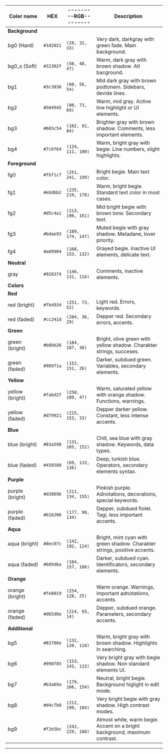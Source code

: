 |Color name      | HEX       |---------RGB---------| Description                                                                   |
|----------------|-----------|------------------|-------------------------------------------------------------------------------|
|**Background**  | | | |
| bg0 (Hard)     | `#1d2021` | `(29, 32, 33)`   | Very dark, darkgray with green fade. Main background.                         |
| bg0_s (Soft)   | `#32302f` | `(50, 48, 47)`   | Warm, dark gray with brown shadow. Alt bacground.                             |
| bg1            | `#3c3836` | `(60, 56, 54)`   | Mid dark gray with brown podtonem. Sidebars, devide lines.                    |
| bg2            | `#504945` | `(80, 73, 69)`   | Warm, mid gray. Active line highlight or UI elements.                         |
| bg3            | `#665c54` | `(102, 92, 84)`  | Brighter gray with brown shadow. Comments, less important elements.           |
| bg4            | `#7c6f64` | `(124, 111, 100)`| Warm, bright gray with begie. Line numbers, slight highlights.                |
|**Foreground**  | | | |
| fg0            | `#fbf1c7` | `(251, 241, 199)`| Bright begie. Main text color.                                                |
| fg1            | `#ebdbb2` | `(235, 219, 178)`| Warm, bright begie. Standard text color in most cases.                        |
| fg2            | `#d5c4a1` | `(213, 196, 161)`| Mid bright begie with brown tone. Secondary text.                             |
| fg3            | `#bdae93` | `(189, 174, 147)`| Muted begie with gray shadow. Metadane, lover priority.                       |
| fg4            | `#a89984` | `(168, 153, 132)`| Grayed begie. Inactive UI elements, delicate text.                            |
| **Neutral**    | | | |
| gray           | `#928374` | `(146, 131, 116)`| Comments, inactive elements.                                                  |
| **Colors**     | | | |
| **Red**        | | | |
| red (bright)   | `#fb4934` | `(251, 73, 52)`  | Light red. Errors, keywords.                                                  |
| red (faded)    | `#cc241d` | `(204, 36, 29)`  | Depper red. Secondary errors, accents.                                        |
| **Green**      | | | |
| green (bright) | `#b8bb26` | `(184, 187, 38)` | Bright, olive green with yellow shadow. Charakter strings, succeses.          |
| green (faded)  | `#98971a` | `(152, 151, 26)` | Darker, subdued green. Variables, secondary elements.                         |
| **Yellow**     | | | |
| yellow (bright)| `#fabd2f` | `(250, 189, 47)` | Warm, saturated yellow with orange shadow. Functions, warnings.               |
| yellow (faded) | `#d79921` | `(215, 153, 33)` | Depper darker yellow. Constant, less intense accents.                         |
| **Blue**       | | | |
| blue (bright)  | `#83a598` | `(131, 165, 152)`| Chill, sea blue with gray shadow. Keywords, data types.                       |
| blue (faded)   | `#458588` | `(69, 133, 136)` | Deep, turkish blue. Operators, secondary elements syntax.                     |
| **Purple**     | | | |
| purple (bright)| `#d3869b` | `(211, 134, 155)`| Pinkish purple. Adnotations, decorations, special keywords.                   |
| purple (faded) | `#b16286` | `(177, 98, 134)` | Depper, subdued fiolet. Tagi, less important accents.                         |
| **Aqua**       | | | |
| aqua (bright)  | `#8ec07c` | `(142, 192, 124)`| Bright, mint cyan with green shadow. Charakter strings, positive accents.     |
| aqua (faded)   | `#689d6a` | `(104, 157, 106)`| Darker, subdued cyan. Identificators, secondary elements.                     |
| **Orange**     | | | |
| orange (bright)| `#fe8019` | `(254, 128, 25)` | Warm orange. Warnings, important adnotations, accents.                        |
| orange (faded) | `#d65d0e` | `(214, 93, 14)`  | Depper, subdued orange. Parameters, secondary accents.                        |
| **Additional** | | | |
| bg5            | `#83786e` | `(131, 120, 110)`| Warm, bright gray with brown shadow. Highlights in searching.                 |
| bg6            | `#998f85` | `(153, 143, 133)`| Very bright gray with begie shadow. Non standard elements UI.                 |
| bg7            | `#b3a69a` | `(179, 166, 154)`| Neutral, bright begie. Background higlight in edit mode.                      |
| bg8            | `#d4c7b8` | `(212, 199, 184)`| Very bright begie with gray shadow. High contrast modes.                      |
| bg9            | `#f2e5bc` | `(242, 229, 188)`| Almost white, warm begie. Accent on a bright background, maximum contrast.    |
---

